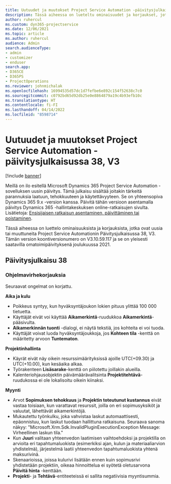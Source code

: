 ```yaml
---
title: Uutuudet ja muutokset Project Service Automation -päivitysjulkaisussa 38, V3
description: Tässä aiheessa on lueteltu ominaisuudet ja korjaukset, jotka ovat saatavissa Microsoft Dynamics 365 Project Service Automation -päivityksessä 38, V3.
author: ruhercul
ms.custom: dyn365-projectservice
ms.date: 12/06/2021
ms.topic: article
ms.author: ruhercul
audience: Admin
search.audienceType:
- admin
- customizer
- enduser
search.app:
- D365CE
- D365PS
- ProjectOperations
ms.reviewer: johnmichalak
ms.openlocfilehash: 16994535d57dc1d7fefbe6e892c154f52638c7c0
ms.sourcegitcommit: c0792bd65d92db25e0e8864879a19c4b93efb10c
ms.translationtype: HT
ms.contentlocale: fi-FI
ms.lasthandoff: 04/14/2022
ms.locfileid: "8598714"
---
```

# <a name="whats-new-or-changed-in-project-service-automation-update-release-38-v3"></a>Uutuudet ja muutokset Project Service Automation -päivitysjulkaisussa 38, V3

[!include [banner](../includes/psa-now-project-operations.md)]

Meillä on ilo esitellä Microsoft Dynamics 365 Project Service Automation -sovelluksen uusin päivitys. Tämä julkaisu sisältää joitakin tärkeitä parannuksia laatuun, tehokkuuteen ja käytettävyyteen. Se on yhteensopiva Dynamics 365 9.x -version kanssa. Päivitä tähän versioon asentamalla päivitys Dynamics 365 -hallintakeskuksen online-ratkaisujen sivulta. Lisätietoja: [Ensisijaisen ratkaisun asentaminen, päivittäminen tai poistaminen](/power-platform/admin/install-remove-preferred-solution).

Tässä aiheessa on luettelo ominaisuuksista ja korjauksista, jotka ovat uusia tai muuttuneita Project Service Automationin Päivitysjulkaisussa 38, V3. Tämän version koontiversionumero on V3.10.59.117 ja se on yleisesti saatavilla omatoimipäivityksenä joulukuussa 2021.

## <a name="update-release-38"></a>Päivitysjulkaisu 38

### <a name="bug-fixes"></a>Ohjelmavirhekorjauksia

Seuraavat ongelmat on korjattu.

**Aika ja kulu**

- Poikkeus syntyy, kun hyväksyntäjoukon lokien pituus ylittää 100 000 tietuetta.
- Käyttäjät eivät voi käyttää **Aikamerkintä**-ruudukkoa **Aikamerkintä**-pääsivulta.
- **Aikamerkinnän tuonti** -dialogi, ei näytä tekstiä, jos kohteita ei voi tuoda.
- Käyttäjät voivat luoda hyväksyntäjoukkoja, jos **Kohteen tila** -kenttä on määritetty arvoon **Tuntematon**.

**Projektinhallinta**

- Käyrät eivät näy oikein resurssimäärityksissä ajoille UTC(+09.30) ja UTC(+10.00), kun kesäaika alkaa.
- Työrakenteen **Lisäsarake**-kenttä on piilotettu joillakin alueilla.
- Kalenteriohjausobjektin päivämäärävalitsinta **Projektitehtävä**-ruudukossa ei ole lokalisoitu oikein kiinaksi.

**Myynti**

- Arvot **Sopimuksen tehokkuus** ja **Projektin toteutunut kustannus** eivät vastaa toisiaan, kun varattavat resurssit, joilla on eri sopimusyksiköt ja valuutat, lähettävät aikamerkintöjä.
- Mukautettu työnkulku, joka vahvistaa laskut automaattisesti, epäonnistuu, kun laskut tuodaan hallittuna ratkaisuna. Seuraava sanoma näkyy: "Microsoft.Xrm.Sdk.InvalidPluginExecutionException Message: Virheellinen laskun tila."
- Kun **Juuri** valitaan yhteenvedon laatimisen vaihtoehdoksi ja projektilla on arvioita eri tapahtumaluokista (esimerkiksi ajan, kulun ja materiaaliarvion yhdistelmä), järjestelmä laatii yhteenvedon tapahtumaluokista yhtenä maksurivinä.
- Skenaarioissa, joissa kulurivi lisätään ennen kuin sopimusrivi yhdistetään projektiin, oikeaa hinnoittelua ei syötetä oletusarvona **Päivitä hinta** -kenttään.
- **Projekti**- ja **Tehtävä**-entiteeteissä ei sallita negatiivisia myyntisummia.
